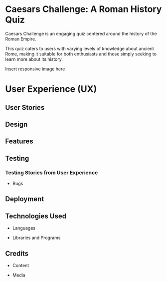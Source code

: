 # Caesars Challenge: A Roman History Quiz

Caesars Challenge is an engaging quiz centered around the history of the Roman Empire. 

This quiz caters to users with varying levels of knowledge about ancient Rome, making it suitable for both enthusiasts and those simply seeking to learn more about its history. 

Insert responsive image here

# User Experience (UX)

## User Stories 

## Design 

## Features

## Testing

### Testing Stories from User Experience 

* Bugs

## Deployment

## Technologies Used

* Languages

* Libraries and Programs

## Credits

* Content

* Media

